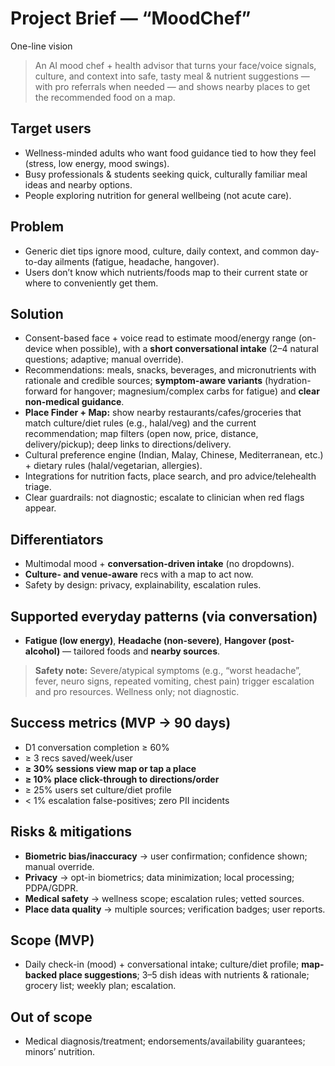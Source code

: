 # Project Brief — “MoodChef”
One-line vision  
> An AI mood chef + health advisor that turns your face/voice signals, culture, and context into safe, tasty meal & nutrient suggestions — with pro referrals when needed — and shows nearby places to get the recommended food on a map.

## Target users
- Wellness-minded adults who want food guidance tied to how they feel (stress, low energy, mood swings).
- Busy professionals & students seeking quick, culturally familiar meal ideas and nearby options.
- People exploring nutrition for general wellbeing (not acute care).

## Problem
- Generic diet tips ignore mood, culture, daily context, and common day-to-day ailments (fatigue, headache, hangover).
- Users don’t know which nutrients/foods map to their current state or where to conveniently get them.

## Solution
- Consent-based face + voice read to estimate mood/energy range (on-device when possible), with a **short conversational intake** (2–4 natural questions; adaptive; manual override).
- Recommendations: meals, snacks, beverages, and micronutrients with rationale and credible sources; **symptom-aware variants** (hydration-forward for hangover; magnesium/complex carbs for fatigue) and **clear non-medical guidance**.
- **Place Finder + Map:** show nearby restaurants/cafes/groceries that match culture/diet rules (e.g., halal/veg) and the current recommendation; map filters (open now, price, distance, delivery/pickup); deep links to directions/delivery.
- Cultural preference engine (Indian, Malay, Chinese, Mediterranean, etc.) + dietary rules (halal/vegetarian, allergies).
- Integrations for nutrition facts, place search, and pro advice/telehealth triage.
- Clear guardrails: not diagnostic; escalate to clinician when red flags appear.

## Differentiators
- Multimodal mood + **conversation-driven intake** (no dropdowns).
- **Culture- and venue-aware** recs with a map to act now.
- Safety by design: privacy, explainability, escalation rules.

## Supported everyday patterns (via conversation)
- **Fatigue (low energy)**, **Headache (non-severe)**, **Hangover (post-alcohol)** — tailored foods and **nearby sources**.

> **Safety note:** Severe/atypical symptoms (e.g., “worst headache”, fever, neuro signs, repeated vomiting, chest pain) trigger escalation and pro resources. Wellness only; not diagnostic.

## Success metrics (MVP → 90 days)
- D1 conversation completion ≥ 60%
- ≥ 3 recs saved/week/user
- **≥ 30% sessions view map or tap a place**
- **≥ 10% place click-through to directions/order**
- ≥ 25% users set culture/diet profile
- < 1% escalation false-positives; zero PII incidents

## Risks & mitigations
- **Biometric bias/inaccuracy** → user confirmation; confidence shown; manual override.  
- **Privacy** → opt-in biometrics; data minimization; local processing; PDPA/GDPR.  
- **Medical safety** → wellness scope; escalation rules; vetted sources.  
- **Place data quality** → multiple sources; verification badges; user reports.

## Scope (MVP)
- Daily check-in (mood) + conversational intake; culture/diet profile; **map-backed place suggestions**; 3–5 dish ideas with nutrients & rationale; grocery list; weekly plan; escalation.

## Out of scope
- Medical diagnosis/treatment; endorsements/availability guarantees; minors’ nutrition.
